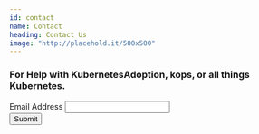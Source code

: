 ```yaml
---
id: contact
name: Contact
heading: Contact Us
image: "http://placehold.it/500x500"
---
```

<h3>For Help with Kubernetes<span>Adoption, kops, or all things Kubernetes.</span></h3>
<form method="POST" action="https://formspree.io/info+contact@cnmconsulting.net">
<label>Email Address <input type="email" name="email" /></label>
<div class="button-section">
<input type="submit" name="Submit" />
</div>
</form>
